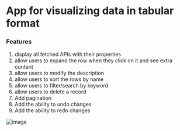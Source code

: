 # App for visualizing data in tabular format


### Features
1. display all fetched APIs with their properties
2. allow users to expand the row when they click on it and see extra content
3. allow users to modify the description
4. allow users to sort the rows by name
5. allow users to filter/search by keyword
6. allow users to delete a record
7. Add pagination
8. Add the ability to undo changes
9. Add the ability to redo changes

![image](https://user-images.githubusercontent.com/22763779/198371090-f034d934-aec8-41eb-99b7-426c2e4cb3e4.png)

